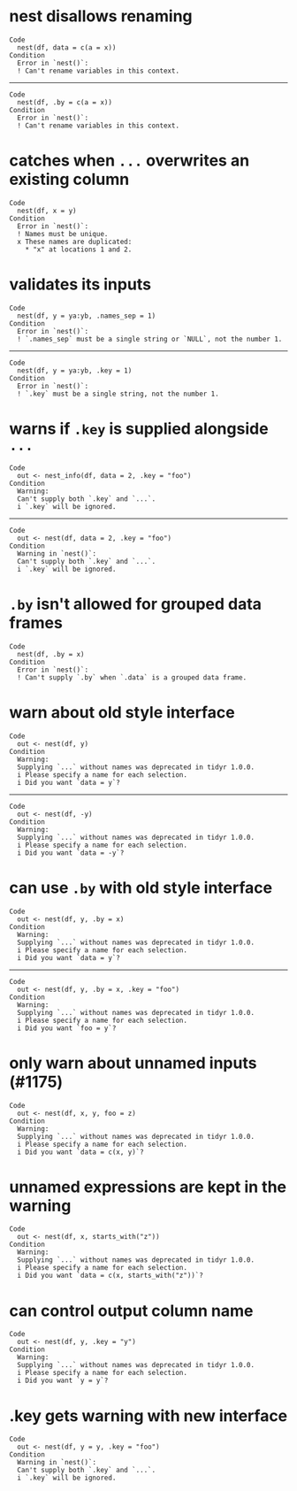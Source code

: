 # nest disallows renaming

    Code
      nest(df, data = c(a = x))
    Condition
      Error in `nest()`:
      ! Can't rename variables in this context.

---

    Code
      nest(df, .by = c(a = x))
    Condition
      Error in `nest()`:
      ! Can't rename variables in this context.

# catches when `...` overwrites an existing column

    Code
      nest(df, x = y)
    Condition
      Error in `nest()`:
      ! Names must be unique.
      x These names are duplicated:
        * "x" at locations 1 and 2.

# validates its inputs

    Code
      nest(df, y = ya:yb, .names_sep = 1)
    Condition
      Error in `nest()`:
      ! `.names_sep` must be a single string or `NULL`, not the number 1.

---

    Code
      nest(df, y = ya:yb, .key = 1)
    Condition
      Error in `nest()`:
      ! `.key` must be a single string, not the number 1.

# warns if `.key` is supplied alongside `...`

    Code
      out <- nest_info(df, data = 2, .key = "foo")
    Condition
      Warning:
      Can't supply both `.key` and `...`.
      i `.key` will be ignored.

---

    Code
      out <- nest(df, data = 2, .key = "foo")
    Condition
      Warning in `nest()`:
      Can't supply both `.key` and `...`.
      i `.key` will be ignored.

# `.by` isn't allowed for grouped data frames

    Code
      nest(df, .by = x)
    Condition
      Error in `nest()`:
      ! Can't supply `.by` when `.data` is a grouped data frame.

# warn about old style interface

    Code
      out <- nest(df, y)
    Condition
      Warning:
      Supplying `...` without names was deprecated in tidyr 1.0.0.
      i Please specify a name for each selection.
      i Did you want `data = y`?

---

    Code
      out <- nest(df, -y)
    Condition
      Warning:
      Supplying `...` without names was deprecated in tidyr 1.0.0.
      i Please specify a name for each selection.
      i Did you want `data = -y`?

# can use `.by` with old style interface

    Code
      out <- nest(df, y, .by = x)
    Condition
      Warning:
      Supplying `...` without names was deprecated in tidyr 1.0.0.
      i Please specify a name for each selection.
      i Did you want `data = y`?

---

    Code
      out <- nest(df, y, .by = x, .key = "foo")
    Condition
      Warning:
      Supplying `...` without names was deprecated in tidyr 1.0.0.
      i Please specify a name for each selection.
      i Did you want `foo = y`?

# only warn about unnamed inputs (#1175)

    Code
      out <- nest(df, x, y, foo = z)
    Condition
      Warning:
      Supplying `...` without names was deprecated in tidyr 1.0.0.
      i Please specify a name for each selection.
      i Did you want `data = c(x, y)`?

# unnamed expressions are kept in the warning

    Code
      out <- nest(df, x, starts_with("z"))
    Condition
      Warning:
      Supplying `...` without names was deprecated in tidyr 1.0.0.
      i Please specify a name for each selection.
      i Did you want `data = c(x, starts_with("z"))`?

# can control output column name

    Code
      out <- nest(df, y, .key = "y")
    Condition
      Warning:
      Supplying `...` without names was deprecated in tidyr 1.0.0.
      i Please specify a name for each selection.
      i Did you want `y = y`?

# .key gets warning with new interface

    Code
      out <- nest(df, y = y, .key = "foo")
    Condition
      Warning in `nest()`:
      Can't supply both `.key` and `...`.
      i `.key` will be ignored.

